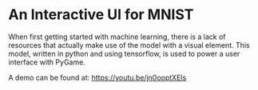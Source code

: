 # An Interactive UI for MNIST

When first getting started with machine learning, there is a lack of resources that actually make use of the model with a visual element. This model, written in python and using tensorflow, is used to power a user interface with PyGame.

A demo can be found at:  https://youtu.be/jn0ooptXEls


